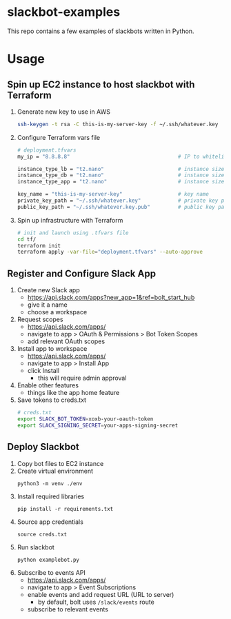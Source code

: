 slackbot-examples
=================

This repo contains a few examples of slackbots written in Python.

# Usage

## Spin up EC2 instance to host slackbot with Terraform

1. Generate new key to use in AWS
   ```bash
   ssh-keygen -t rsa -C this-is-my-server-key -f ~/.ssh/whatever.key
   ```
2. Configure Terraform vars file
   ```bash
   # deployment.tfvars
   my_ip = "8.8.8.8"                                   # IP to whitelist for SSH

   instance_type_lb = "t2.nano"                        # instance size for load balancer
   instance_type_db = "t2.nano"                        # instance size for database
   instance_type_app = "t2.nano"                       # instance size for application

   key_name = "this-is-my-server-key"                  # key name
   private_key_path = "~/.ssh/whatever.key"            # private key path
   public_key_path = "~/.ssh/whatever.key.pub"         # public key path
   ```
3. Spin up infrastructure with Terraform
   ```bash
   # init and launch using .tfvars file
   cd tf/
   terraform init
   terraform apply -var-file="deployment.tfvars" --auto-approve
   ```

## Register and Configure Slack App

1. Create new Slack app
   * https://api.slack.com/apps?new_app=1&ref=bolt_start_hub
   * give it a name
   * choose a workspace
2. Request scopes
   * https://api.slack.com/apps/
   * navigate to app > OAuth & Permissions > Bot Token Scopes
   * add relevant OAuth scopes
3. Install app to workspace
   * https://api.slack.com/apps/
   * navigate to app > Install App
   * click Install
     * this will require admin approval
4. Enable other features
   * things like the app home feature
5. Save tokens to creds.txt
   ```bash
   # creds.txt
   export SLACK_BOT_TOKEN=xoxb-your-oauth-token
   export SLACK_SIGNING_SECRET=your-apps-signing-secret
   ```

## Deploy Slackbot

1. Copy bot files to EC2 instance
2. Create virtual environment
    ```
    python3 -m venv ./env
    ```
3. Install required libraries
    ```
    pip install -r requirements.txt
    ```
4. Source app credentials
    ```
    source creds.txt
    ```
5. Run slackbot
    ```
    python examplebot.py
    ```
6. Subscribe to events API
   * https://api.slack.com/apps/
   * navigate to app > Event Subscriptions
   * enable events and add request URL (URL to server)
     * by default, bolt uses `/slack/events` route
   * subscribe to relevant events


